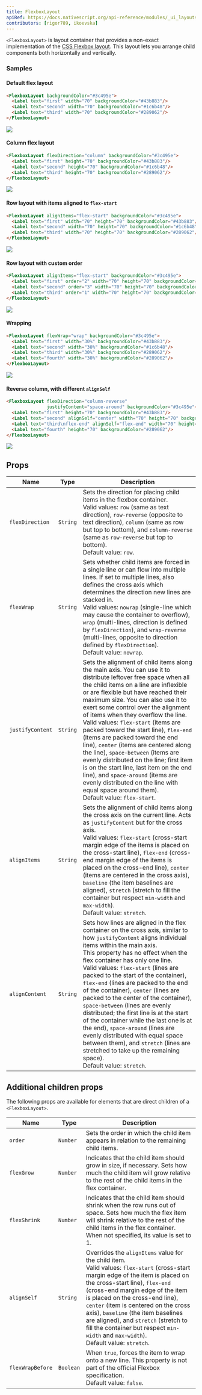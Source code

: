 ```yaml
---
title: FlexboxLayout
apiRef: https://docs.nativescript.org/api-reference/modules/_ui_layouts_flexbox_layout_
contributors: [rigor789, ikoevska]
---
```


`<FlexboxLayout>` is layout container that provides a non-exact implementation of the [CSS Flexbox layout](https://developer.mozilla.org/en-US/docs/Learn/CSS/CSS_layout/Flexbox). This layout lets you arrange child components both horizontally and vertically.

### Samples

#### Default flex layout

```html
<FlexboxLayout backgroundColor="#3c495e">
  <Label text="first" width="70" backgroundColor="#43b883"/>
  <Label text="second" width="70" backgroundColor="#1c6b48"/>
  <Label text="third" width="70" backgroundColor="#289062"/>
</FlexboxLayout>
```
<img class="md:w-1/2 lg:w-1/3" src="https://art.nativescript-vue.org/layouts/flexbox_layout_row_stretch.svg" />

#### Column flex layout

```html
<FlexboxLayout flexDirection="column" backgroundColor="#3c495e">
  <Label text="first" height="70" backgroundColor="#43b883"/>
  <Label text="second" height="70" backgroundColor="#1c6b48"/>
  <Label text="third" height="70" backgroundColor="#289062"/>
</FlexboxLayout>
```
<img class="md:w-1/2 lg:w-1/3" src="https://art.nativescript-vue.org/layouts/flexbox_layout_column_stretch.svg" />

#### Row layout with items aligned to `flex-start`

```html
<FlexboxLayout alignItems="flex-start" backgroundColor="#3c495e">
  <Label text="first" width="70" height="70" backgroundColor="#43b883"/>
  <Label text="second" width="70" height="70" backgroundColor="#1c6b48"/>
  <Label text="third" width="70" height="70" backgroundColor="#289062"/>
</FlexboxLayout>
```
<img class="md:w-1/2 lg:w-1/3" src="https://art.nativescript-vue.org/layouts/flexbox_layout_row_flex-start.svg" />

#### Row layout with custom order

```html
<FlexboxLayout alignItems="flex-start" backgroundColor="#3c495e">
  <Label text="first" order="2" width="70" height="70" backgroundColor="#43b883"/>
  <Label text="second" order="3" width="70" height="70" backgroundColor="#1c6b48"/>
  <Label text="third" order="1" width="70" height="70" backgroundColor="#289062"/>
</FlexboxLayout>
```
<img class="md:w-1/2 lg:w-1/3" src="https://art.nativescript-vue.org/layouts/flexbox_layout_row_custom_order.svg" />

#### Wrapping

```html
<FlexboxLayout flexWrap="wrap" backgroundColor="#3c495e">
  <Label text="first" width="30%" backgroundColor="#43b883"/>
  <Label text="second" width="30%" backgroundColor="#1c6b48"/>
  <Label text="third" width="30%" backgroundColor="#289062"/>
  <Label text="fourth" width="30%" backgroundColor="#289062"/>
</FlexboxLayout>
```
<img class="md:w-1/2 lg:w-1/3" src="https://art.nativescript-vue.org/layouts/flexbox_layout_wrap.svg" />

#### Reverse column, with different `alignSelf`

```html
<FlexboxLayout flexDirection="column-reverse"
               justifyContent="space-around" backgroundColor="#3c495e">
  <Label text="first" height="70" backgroundColor="#43b883"/>
  <Label text="second" alignSelf="center" width="70" height="70" backgroundColor="#1c6b48"/>
  <Label text="third\nflex-end" alignSelf="flex-end" width="70" height="70" backgroundColor="#289062"/>
  <Label text="fourth" height="70" backgroundColor="#289062"/>
</FlexboxLayout>
```
<img class="md:w-1/2 lg:w-1/3" src="https://art.nativescript-vue.org/layouts/flexbox_layout_column_reverse_space_around_align_self.svg" />

## Props

| Name | Type | Description |
|------|------|-------------|
`flexDirection` | `String` | Sets the direction for placing child items in the flexbox container.<br/>Valid values: `row` (same as text direction), `row-reverse` (opposite to text direction), `column` (same as row but top to bottom), and `column-reverse` (same as `row-reverse` but top to bottom).<br/>Default value: `row`.
`flexWrap` | `String` | Sets whether child items are forced in a single line or can flow into multiple lines. If set to multiple lines, also defines the cross axis which determines the direction new lines are stacked in.<br/>Valid values: `nowrap` (single-line which may cause the container to overflow), `wrap` (multi-lines, direction is defined by `flexDirection`), and `wrap-reverse` (multi-lines, opposite to direction defined by `flexDirection`).<br/>Default value: `nowrap`.
`justifyContent` | `String` |  Sets the alignment of child items along the main axis. You can use it to distribute leftover free space when all the child items on a line are inflexible or are flexible but have reached their maximum size. You can also use it to exert some control over the alignment of items when they overflow the line.<br/>Valid values: `flex-start` (items are packed toward the start line), `flex-end` (items are packed toward the end line), `center` (items are centered along the line), `space-between` (items are evenly distributed on the line; first item is on the start line, last item on the end line), and `space-around` (items are evenly distributed on the line with equal space around them).<br/>Default value: `flex-start`.
`alignItems` | `String` | Sets the alignment of child items along the cross axis on the current line. Acts as `justifyContent` but for the cross axis.<br/>Valid values: `flex-start` (cross-start margin edge of the items is placed on the cross-start line), `flex-end` (cross-end margin edge of the items is placed on the cross-end line), `center` (items are centered in the cross axis), `baseline` (the item baselines are aligned), `stretch` (stretch to fill the container but respect `min-width` and `max-width`).<br/>Default value: `stretch`.
`alignContent` | `String` | Sets how lines are aligned in the flex container on the cross axis, similar to how `justifyContent` aligns individual items within the main axis.<br/> This property has no effect when the flex container has only one line.<br/>Valid values: `flex-start` (lines are packed to the start of the container), `flex-end` (lines are packed to the end of the container), `center` (lines are packed to the center of the container), `space-between` (lines are evenly distributed; the first line is at the start of the container while the last one is at the end), `space-around` (lines are evenly distributed with equal space between them), and `stretch` (lines are stretched to take up the remaining space).<br/>Default value: `stretch`.

## Additional children props

The following props are available for elements that are direct children of a `<FlexboxLayout>`.

| Name | Type | Description |
|------|------|-------------|
`order` | `Number` | Sets the order in which the child item appears in relation to the remaining child items. 
`flexGrow` | `Number` | Indicates that the child item should grow in size, if necessary. Sets how much the child item will grow relative to the rest of the child items in the flex container.
`flexShrink` | `Number` | Indicates that the child item should shrink when the row runs out of space. Sets how much the flex item will shrink relative to the rest of the child items in the flex container. When not specified, its value is set to 1.
`alignSelf` | `String` | Overrides the `alignItems` value for the child item.<br/>Valid values: `flex-start` (cross-start margin edge of the item is placed on the cross-start line), `flex-end` (cross-end margin edge of the item is placed on the cross-end line), `center` (item is centered on the cross axis), `baseline` (the item baselines are aligned), and `stretch` (stretch to fill the container but respect `min-width` and `max-width`).<br/>Default value: `stretch`.
`flexWrapBefore` | `Boolean` | When `true`, forces the item to wrap onto a new line. This property is not part of the official Flexbox specification.<br/>Default value: `false`. 